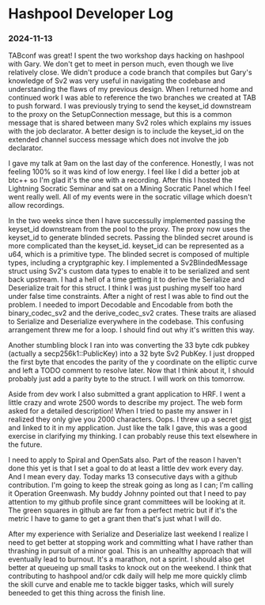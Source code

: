 # Hashpool Developer Log
### 2024-11-13

TABconf was great! I spent the two workshop days hacking on hashpool with Gary. We don't get to meet in person much, even though we live relatively close. We didn't produce a code branch that compiles but Gary's knowledge of Sv2 was very useful in navigating the codebase and understanding the flaws of my previous design. When I returned home and continued work I was able to reference the two branches we created at TAB to push forward. I was previously trying to send the keyset_id downstream to the proxy on the SetupConnection message, but this is a common message that is shared between many Sv2 roles which explains my issues with the job declarator. A better design is to include the keyset_id on the extended channel success message which does not involve the job declarator.

I gave my talk at 9am on the last day of the conference. Honestly, I was not feeling 100% so it was kind of low energy. I feel like I did a better job at btc++ so I'm glad it's the one with a recording. After this I hosted the Lightning Socratic Seminar and sat on a Mining Socratic Panel which I feel went really well. All of my events were in the socratic village which doesn't allow recordings.

In the two weeks since then I have successully implemented passing the keyset_id downstream from the pool to the proxy. The proxy now uses the keyset_id to generate blinded secrets. Passing the blinded secret around is more complicated than the keyset_id. keyset_id can be represented as a u64, which is a primitive type. The blinded secret is composed of multiple types, including a cryptgraphic key. I implemented a Sv2BlindedMessage struct using Sv2's custom data types to enable it to be serialized and sent back upstream. I had a hell of a time getting it to derive the Serialize and Deserialize trait for this struct. I think I was just pushing myself too hard under false time constraints. After a night of rest I was able to find out the problem. I needed to import Decodable and Encodable from both the binary_codec_sv2 and the derive_codec_sv2 crates. These traits are aliased to Serialize and Deserialize everywhere in the codebase. This confusing arrangement threw me for a loop. I should find out why it's written this way.

Another stumbling block I ran into was converting the 33 byte cdk pubkey (actually a secp256k1::PublicKey) into a 32 byte Sv2 PubKey. I just dropped the first byte that encodes the parity of the y coordinate on the elliptic curve and left a TODO comment to resolve later. Now that I think about it, I should probably just add a parity byte to the struct. I will work on this tomorrow.

Aside from dev work I also submitted a grant application to HRF. I went a little crazy and wrote 2500 words to describe my project. The web form asked for a detailed description! When I tried to paste my answer in I realized they only give you 2000 characters. Oops. I threw up a secret [gist](https://gist.github.com/vnprc/a50ecfaf6a55cb3bf52d6ee62d55876a) and linked to it in my application. Just like the talk I gave, this was a good exercise in clarifying my thinking. I can probably reuse this text elsewhere in the future.

I need to apply to Spiral and OpenSats also. Part of the reason I haven't done this yet is that I set a goal to do at least a little dev work every day. And I mean every day. Today marks 13 consecutive days with a github contribution. I'm going to keep the streak going as long as I can; I'm calling it Operation Greenwash. My buddy Johnny pointed out that I need to pay attention to my github profile since grant committees will be looking at it. The green squares in github are far from a perfect metric but if it's the metric I have to game to get a grant then that's just what I will do.

After my experience with Serialize and Deserialize last weekend I realize I need to get better at stopping work and committing what I have rather than thrashing in pursuit of a minor goal. This is an unhealthy approach that will eventually lead to burnout. It's a marathon, not a sprint. I should also get better at queueing up small tasks to knock out on the weekend. I think that contributing to hashpool and/or cdk daily will help me more quickly climb the skill curve and enable me to tackle bigger tasks, which will surely beneeded to get this thing across the finish line.
